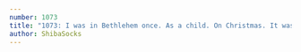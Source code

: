 ```yaml
---
number: 1073
title: "1073: I was in Bethlehem once. As a child. On Christmas. It was a play. I was the camel."
author: ShibaSocks
---
```

